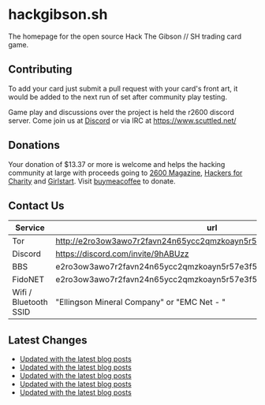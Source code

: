 # hackgibson.sh
The homepage for the open source Hack The Gibson // SH trading card game.


## Contributing

To add your card just submit a pull request with your card's front art, it would be added to the next run of set after community play testing.

Game play and discussions over the project is held the r2600 discord server. Come join us at [Discord](https://discord.com/invite/9hABUzz) or via IRC at https://www.scuttled.net/


## Donations

Your donation of $13.37 or more is welcome and helps the hacking community at large with proceeds going to [2600 Magazine](https://2600.com/), [Hackers for Charity](https://hackersforcharity.org) and [Girlstart](https://girlstart.org).  Visit [buymeacoffee](https://www.buymeacoffee.com/hackgibson.sh) to donate.


## Contact Us

Service | url
-|-
Tor | http://e2ro3ow3awo7r2favn24n65ycc2qmzkoayn5r57e3f56nvjwdcgg32ad.onion
Discord | https://discord.com/invite/9hABUzz
BBS | e2ro3ow3awo7r2favn24n65ycc2qmzkoayn5r57e3f56nvjwdcgg32ad.onion:23
FidoNET | e2ro3ow3awo7r2favn24n65ycc2qmzkoayn5r57e3f56nvjwdcgg32ad.onion:24554
Wifi / Bluetooth SSID | "Ellingson Mineral Company" or "EMC Net - <fidonet address>"

## Latest Changes
<!-- BLOG-POST-LIST:START -->
- [Updated with the latest blog posts](https://github.com/DFW2600/hackgibson.sh/commit/0546b4a5d276af316d497afae7cad9d1ca8dee06)
- [Updated with the latest blog posts](https://github.com/DFW2600/hackgibson.sh/commit/a38efdaf4bf64bf991b2e8d64e54884bcf2d2276)
- [Updated with the latest blog posts](https://github.com/DFW2600/hackgibson.sh/commit/e4e45b04bbc217965d3ced1fb5b1d01fc7b40956)
- [Updated with the latest blog posts](https://github.com/DFW2600/hackgibson.sh/commit/7673154176b978e642e879aa205ee5cb750f152a)
- [Updated with the latest blog posts](https://github.com/DFW2600/hackgibson.sh/commit/3fdb4c40eb0fa7ca0533acb4207138fb460affad)
<!-- BLOG-POST-LIST:END -->
